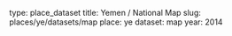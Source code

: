type: place_dataset
title: Yemen / National Map
slug: places/ye/datasets/map
place: ye
dataset: map
year: 2014

